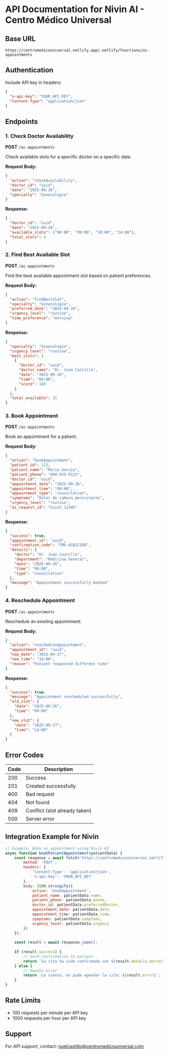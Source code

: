 # API Documentation for Nivin AI - Centro Médico Universal

## Base URL
```
https://centromedicouniversal.netlify.app/.netlify/functions/ai-appointments
```

## Authentication
Include API key in headers:
```json
{
  "x-api-key": "YOUR_API_KEY",
  "Content-Type": "application/json"
}
```

## Endpoints

### 1. Check Doctor Availability
**POST** `/ai-appointments`

Check available slots for a specific doctor on a specific date.

**Request Body:**
```json
{
  "action": "checkAvailability",
  "doctor_id": "uuid",
  "date": "2025-09-26",
  "specialty": "Ginecología"
}
```

**Response:**
```json
{
  "doctor_id": "uuid",
  "date": "2025-09-26",
  "available_slots": ["08:00", "09:00", "10:00", "14:00"],
  "total_slots": 4
}
```

### 2. Find Best Available Slot
**POST** `/ai-appointments`

Find the best available appointment slot based on patient preferences.

**Request Body:**
```json
{
  "action": "findBestSlot",
  "specialty": "Ginecología",
  "preferred_date": "2025-09-26",
  "urgency_level": "routine",
  "time_preference": "morning"
}
```

**Response:**
```json
{
  "specialty": "Ginecología",
  "urgency_level": "routine",
  "best_slots": [
    {
      "doctor_id": "uuid",
      "doctor_name": "Dr. Juan Castillo",
      "date": "2025-09-26",
      "time": "09:00",
      "score": 100
    }
  ],
  "total_available": 15
}
```

### 3. Book Appointment
**POST** `/ai-appointments`

Book an appointment for a patient.

**Request Body:**
```json
{
  "action": "bookAppointment",
  "patient_id": 123,
  "patient_name": "María García",
  "patient_phone": "809-555-0123",
  "doctor_id": "uuid",
  "appointment_date": "2025-09-26",
  "appointment_time": "09:00",
  "appointment_type": "consultation",
  "symptoms": "Dolor de cabeza persistente",
  "urgency_level": "routine",
  "ai_request_id": "nivin_12345"
}
```

**Response:**
```json
{
  "success": true,
  "appointment_id": "uuid",
  "confirmation_code": "CMU-A1B2C3D4",
  "details": {
    "doctor": "Dr. Juan Castillo",
    "department": "Medicina General",
    "date": "2025-09-26",
    "time": "09:00",
    "type": "consultation"
  },
  "message": "Appointment successfully booked"
}
```

### 4. Reschedule Appointment
**POST** `/ai-appointments`

Reschedule an existing appointment.

**Request Body:**
```json
{
  "action": "rescheduleAppointment",
  "appointment_id": "uuid",
  "new_date": "2025-09-27",
  "new_time": "14:00",
  "reason": "Patient requested different time"
}
```

**Response:**
```json
{
  "success": true,
  "message": "Appointment rescheduled successfully",
  "old_slot": {
    "date": "2025-09-26",
    "time": "09:00"
  },
  "new_slot": {
    "date": "2025-09-27",
    "time": "14:00"
  }
}
```

## Error Codes

| Code | Description |
|------|-------------|
| 200 | Success |
| 201 | Created successfully |
| 400 | Bad request |
| 404 | Not found |
| 409 | Conflict (slot already taken) |
| 500 | Server error |

## Integration Example for Nivin

```javascript
// Example: Book an appointment using Nivin AI
async function bookPatientAppointment(patientData) {
    const response = await fetch('https://centromedicouniversal.netlify.app/.netlify/functions/ai-appointments', {
        method: 'POST',
        headers: {
            'Content-Type': 'application/json',
            'x-api-key': 'YOUR_API_KEY'
        },
        body: JSON.stringify({
            action: 'bookAppointment',
            patient_name: patientData.name,
            patient_phone: patientData.phone,
            doctor_id: patientData.preferredDoctor,
            appointment_date: patientData.date,
            appointment_time: patientData.time,
            symptoms: patientData.symptoms,
            urgency_level: patientData.urgency
        })
    });
    
    const result = await response.json();
    
    if (result.success) {
        // Send confirmation to patient
        return `Su cita ha sido confirmada con ${result.details.doctor} el ${result.details.date} a las ${result.details.time}. Código: ${result.confirmation_code}`;
    } else {
        // Handle error
        return `Lo siento, no pude agendar la cita: ${result.error}`;
    }
}
```

## Rate Limits
- 100 requests per minute per API key
- 1000 requests per hour per API key

## Support
For API support, contact: nuelcastillo@centromedicouniversal.com
